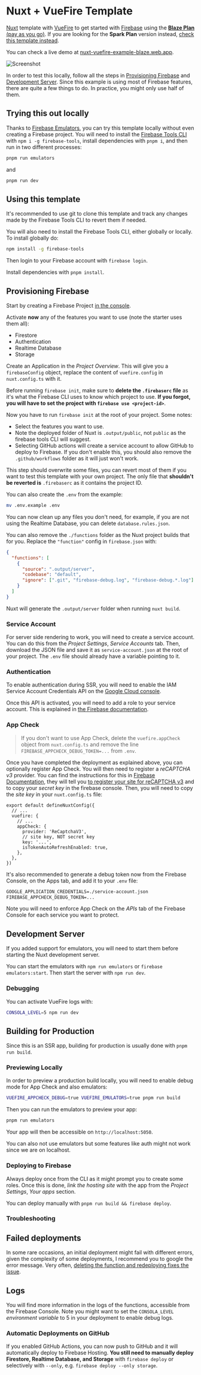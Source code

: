 # Nuxt + VueFire Template

[Nuxt](https://nuxtjs.org/) template with [VueFire](https://vuefire.vuejs.org/) to get started with [Firebase](https://firebase.google.com/) using the [**Blaze Plan** (pay as you go)](https://firebase.google.com/pricing). If you are looking for the **Spark Plan** version instead, [check this template instead](https://github.com/posva/nuxt--vuefire-example-spark-plan).

You can check a live demo at [nuxt-vuefire-example-blaze.web.app](https://nuxt-vuefire-example-blaze.web.app).

![Screenshot](./assets/screenshot.png)

In order to test this locally, follow all the steps in [Provisioning Firebase](#provisioning-firebase) and [Development Server](#development-server). Since this example is using most of Firebase features, there are quite a few things to do. In practice, you might only use half of them.

## Trying this out locally

Thanks to [Firebase Emulators](https://firebase.google.com/docs/emulator-suite), you can try this template locally without even creating a Firebase project. You will need to install the [Firebase Tools CLI](https://firebase.google.com/docs/cli) with `npm i -g firebase-tools`, install dependencies with `pnpm i`, and then run in two different processes:

```bash
pnpm run emulators
```

and

```bash
pnpm run dev
```

## Using this template

It's recommended to use git to clone this template and track any changes made by the Firebase Tools CLI to revert them if needed.

You will also need to install the Firebase Tools CLI, either globally or locally. To install globally do:

```bash
npm install -g firebase-tools
```

Then login to your Firebase account with `firebase login`.

Install dependencies with `pnpm install`.

## Provisioning Firebase

Start by creating a Firebase Project [in the console](https://console.firebase.google.com/).

Activate **now** any of the features you want to use (note the starter uses them all):

- Firestore
- Authentication
- Realtime Database
- Storage

Create an Application in the _Project Overview_. This will give you a `firebaseConfig` object, replace the content of `vuefire.config` in `nuxt.config.ts` with it.

Before running `firebase init`, make sure to **delete the `.firebaserc` file** as it's what the Firebase CLI uses to know which project to use. **If you forgot, you will have to set the project with `firebase use <project-id>`**.

Now you have to run `firebase init` at the root of your project. Some notes:

- Select the features you want to use.
- Note the deployed folder of Nuxt is `.output/public`, not `public` as the firebase tools CLI will suggest.
- Selecting GitHub actions will create a service account to allow GitHub to deploy to Firebase. If you don't enable this, you should also remove the `.github/workflows` folder as it will just won't work.

This step should overwrite some files, you can revert most of them if you want to test this template with your own project. The only file that **shouldn't be reverted is** `.firebaserc` as it contains the project ID.

You can also create the `.env` from the example:

```bash
mv .env.example .env
```

You can now clean up any files you don't need, for example, if you are not using the Realtime Database, you can delete `database.rules.json`.

You can also remove the `./functions` folder as the Nuxt project builds that for you.
Replace the `"function"` config in `firebase.json` with:

```json
{
  "functions": [
    {
      "source": ".output/server",
      "codebase": "default",
      "ignore": [".git", "firebase-debug.log", "firebase-debug.*.log"]
    }
  ]
}
```

Nuxt will generate the `.output/server` folder when running `nuxt build`.

### Service Account

For server side rendering to work, you will need to create a service account. You can do this from the _Project Settings_, _Service Accounts_ tab. Then, download the JSON file and save it as `service-account.json` at the root of your project. The `.env` file should already have a variable pointing to it.

### Authentication

To enable authentication during SSR, you will need to enable the IAM Service Account Credentials API on the [Google Cloud console](https://console.cloud.google.com/apis/api/iamcredentials.googleapis.com/overview).

Once this API is activated, you will need to add a role to your service account. This is explained in [the Firebase documentation](https://firebase.google.com/docs/auth/admin/create-custom-tokens#iam_api_not_enabled).

### App Check

> If you don't want to use App Check, delete the `vuefire.appCheck` object from `nuxt.config.ts` and remove the line `FIREBASE_APPCHECK_DEBUG_TOKEN=...` from `.env`.

Once you have completed the deployment as explained above, you can optionally register App Check. You will then need to register a _reCAPTCHA v3_ provider. You can find the instructions for this in [Firebase Documentation](https://firebase.google.com/docs/app-check#web), they will tell you [to register your site for reCAPTCHA v3](https://www.google.com/recaptcha/admin/create) and to copy your _secret key_ in the firebase console. Then, you will need to copy the _site key_ in your `nuxt.config.ts` file:

```ts{8} [nuxt.config.ts]
export default defineNuxtConfig({
  // ...
  vuefire: {
    // ...
    appCheck: {
      provider: 'ReCaptchaV3',
      // site key, NOT secret key
      key: '...',
      isTokenAutoRefreshEnabled: true,
    },
  },
})
```

It's also recommended to generate a debug token now from the Firebase Console, on the Apps tab, and add it to your `.env` file:

```txt
GOOGLE_APPLICATION_CREDENTIALS=./service-account.json
FIREBASE_APPCHECK_DEBUG_TOKEN=...
```

Note you will need to enforce App Check on the _APIs_ tab of the Firebase Console for each service you want to protect.

## Development Server

If you added support for emulators, you will need to start them before starting the Nuxt development server.

You can start the emulators with `npm run emulators` or `firebase emulators:start`. Then start the server with `npm run dev`.

### Debugging

You can activate VueFire logs with:

```bash
CONSOLA_LEVEL=5 npm run dev
```

## Building for Production

Since this is an SSR app, building for production is usually done with `pnpm run build`.

### Previewing Locally

In order to preview a production build locally, you will need to enable debug mode for App Check and also emulators:

```bash
VUEFIRE_APPCHECK_DEBUG=true VUEFIRE_EMULATORS=true pnpm run build
```

Then you can run the emulators to preview your app:

```bash
pnpm run emulators
```

Your app will then be accessible on `http://localhost:5050`.

You can also not use emulators but some features like auth might not work since we are on localhost.

### Deploying to Firebase

Always deploy once from the CLI as it might prompt you to create some roles. Once this is done, _link the hosting site_ with the app from the _Project Settings_, _Your apps_ section.

You can deploy manually with `pnpm run build && firebase deploy`.

### Troubleshooting

## Failed deployments

In some rare occasions, an initial deployment might fail with different errors, given the complexity of some deployments, I recommend you to google the error message. Very often, [deleting the function and redeploying fixes the issue](https://github.com/firebase/firebase-tools/issues/5244).

## Logs

You will find more information in the logs of the functions, accessible from the Firebase Console. Note you might want to set the `CONSOLA_LEVEL` _environment variable_ to 5 in your deployment to enable debug logs.

### Automatic Deployments on GitHub

If you enabled GitHub Actions, you can now push to GitHub and it will automatically deploy to Firebase Hosting. **You still need to manually deploy Firestore, Realtime Database, and Storage** with `firebase deploy` or selectively with `--only`, e.g. `firebase deploy --only storage`.
